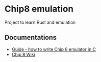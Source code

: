 # Chip8 emulation

Project to learn Rust and emulation

## Documentations

* [Guide - how to write Chip 8 emulator in C](https://multigesture.net/articles/how-to-write-an-emulator-chip-8-interpreter/)
* [Chip 8 Wiki](https://en.wikipedia.org/wiki/CHIP-8)
